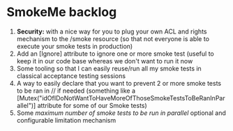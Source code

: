 # SmokeMe backlog


1. **Security:** with a nice way for you to plug your own ACL and rights mechanism to the /smoke resource (so that not everyone is able to execute your smoke tests in production)
1. Add an [Ignore] attribute to ignore one or more smoke test (useful to keep it in our code base whereas we don't want to run it now
1. Some tooling so that I can easily reuse/run all my smoke tests in classical acceptance testing sessions
1. A way to easily declare that you want to prevent 2 or more smoke tests to be ran in // if needed (something like a [Mutex("idOfIDoNotWantToHaveMoreOfThoseSmokeTestsToBeRanInParallel")] attribute for some of our Smoke tests)
1. Some *maximum number of smoke tests to be run in parallel* optional and configurable limitation mechanism

